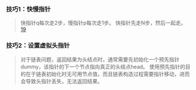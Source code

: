 ### 技巧1：快慢指针
> 快指针q每次走2步，慢指针p每次走1步。
> 快指针先走N步，然后一起走。[19](https://leetcode-cn.com/problems/remove-nth-node-from-end-of-list/)


### 技巧2：设置虚拟头指针
>对于链表问题，返回结果为头结点时，通常需要先初始化一个预先指针 dummy，该指针的下一个节点指向真正的头结点head。
>使用预先指针的目的在于链表初始化时无可用节点值，而且链表构造过程需要指针移动，进而会导致头指针丢失，无法返回结果。
 
 